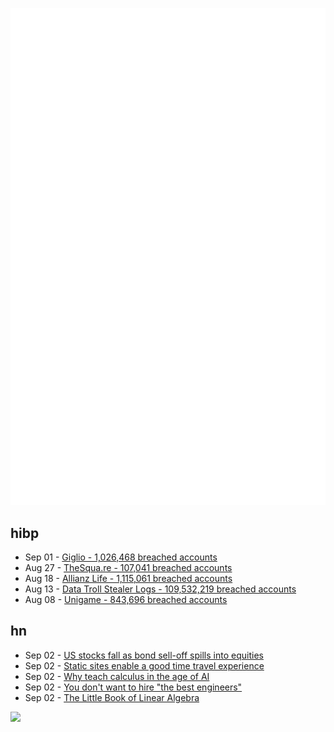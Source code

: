 ![Metrics](https://raw.githubusercontent.com/phixion/phixion/master/metrics.svg)

## hibp

<!--
for https://github.com/phixion/phixion/blob/main/.github/workflows/feeds.yml
-->
<!--START_SECTION:haveibeenpwnd-->
- Sep 01 - [Giglio - 1,026,468 breached accounts](https://haveibeenpwned.com/Breach/Giglio)
- Aug 27 - [TheSqua.re - 107,041 breached accounts](https://haveibeenpwned.com/Breach/TheSquare)
- Aug 18 - [Allianz Life - 1,115,061 breached accounts](https://haveibeenpwned.com/Breach/AllianzLife)
- Aug 13 - [Data Troll Stealer Logs - 109,532,219 breached accounts](https://haveibeenpwned.com/Breach/DataTrollStealerLogs)
- Aug 08 - [Unigame - 843,696 breached accounts](https://haveibeenpwned.com/Breach/Unigame)
<!--END_SECTION:haveibeenpwnd-->

## hn

<!--
for https://github.com/phixion/phixion/blob/main/.github/workflows/feeds.yml
-->
<!--START_SECTION:hn-->
- Sep 02 - [US stocks fall as bond sell-off spills into equities](https://subs.ft.com/products)
- Sep 02 - [Static sites enable a good time travel experience](https://hamatti.org/posts/static-sites-enable-a-good-time-travel-experience/)
- Sep 02 - [Why teach calculus in the age of AI](https://mappingignorance.org/2025/08/18/why-teach-calculus-in-the-age-of-ai/)
- Sep 02 - [You don't want to hire "the best engineers"](https://www.otherbranch.com/shared/blog/no-you-dont-want-to-hire-the-best-engineers)
- Sep 02 - [The Little Book of Linear Algebra](https://github.com/the-litte-book-of/linear-algebra)
<!--END_SECTION:hn-->

<!--
for https://yhype.me
-->
![](https://hit.yhype.me/github/profile?user_id=13013670)
